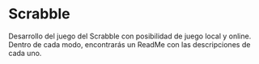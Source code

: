 # Scrabble
Desarrollo del juego del Scrabble con posibilidad de juego local y online. Dentro de cada modo, encontrarás un ReadMe con las descripciones de cada uno.
